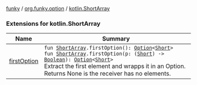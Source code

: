 [funky](../../index.md) / [org.funky.option](../index.md) / [kotlin.ShortArray](.)

### Extensions for kotlin.ShortArray

| Name | Summary |
|---|---|
| [firstOption](first-option.md) | `fun `[`ShortArray`](https://kotlinlang.org/api/latest/jvm/stdlib/kotlin/-short-array/index.html)`.firstOption(): `[`Option`](../-option/index.md)`<`[`Short`](https://kotlinlang.org/api/latest/jvm/stdlib/kotlin/-short/index.html)`>`<br>`fun `[`ShortArray`](https://kotlinlang.org/api/latest/jvm/stdlib/kotlin/-short-array/index.html)`.firstOption(p: (`[`Short`](https://kotlinlang.org/api/latest/jvm/stdlib/kotlin/-short/index.html)`) -> `[`Boolean`](https://kotlinlang.org/api/latest/jvm/stdlib/kotlin/-boolean/index.html)`): `[`Option`](../-option/index.md)`<`[`Short`](https://kotlinlang.org/api/latest/jvm/stdlib/kotlin/-short/index.html)`>`<br>Extract the first element and wrapps it in an Option. Returns None is the receiver has no elements. |

